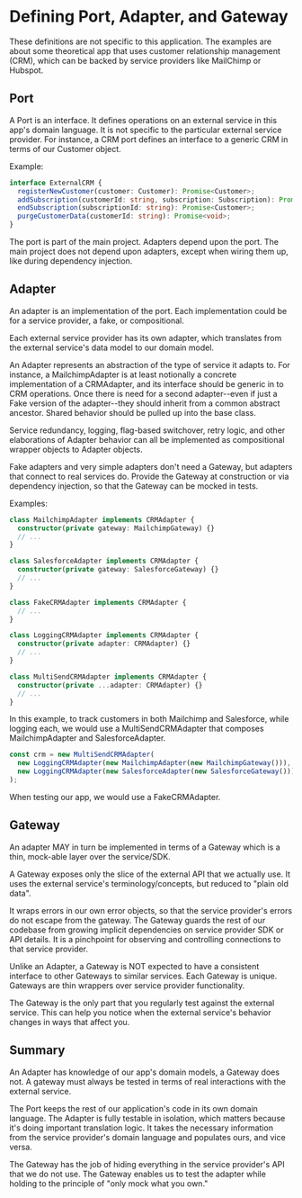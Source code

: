 # Defining Port, Adapter, and Gateway

These definitions are not specific to this application. The examples are about some theoretical app that uses customer relationship management (CRM), which can be backed by service providers like MailChimp or Hubspot.

## Port

A Port is an interface. It defines operations on an external service in this app's domain language. It is not specific to the particular external service provider. For instance, a CRM port defines an interface to a generic CRM in terms of our Customer object.

Example:

```typescript
interface ExternalCRM {
  registerNewCustomer(customer: Customer): Promise<Customer>;
  addSubscription(customerId: string, subscription: Subscription): Promise<Customer>;
  endSubscription(subscriptionId: string): Promise<Customer>;
  purgeCustomerData(customerId: string): Promise<void>;
}
```

The port is part of the main project. Adapters depend upon the port.
The main project does not depend upon adapters, except when wiring them up, like during dependency injection.

## Adapter

An adapter is an implementation of the port. Each implementation could be for a service provider, a fake, or compositional.

Each external service provider has its own adapter, which translates from the external service's data model to our domain model.

An Adapter represents an abstraction of the type of service it adapts to. For instance, a MailchimpAdapter is at least notionally a concrete implementation of a CRMAdapter, and its interface should be generic in to CRM operations. Once there is need for a second adapter--even if just a Fake version of the adapter--they should inherit from a common abstract ancestor. Shared behavior should be pulled up into the base class.

Service redundancy, logging, flag-based switchover, retry logic, and other elaborations of Adapter behavior can all be implemented as compositional wrapper objects to Adapter objects.

Fake adapters and very simple adapters don't need a Gateway, but adapters that connect to real services do. Provide the Gateway at construction or via dependency injection, so that the Gateway can be mocked in tests.

Examples:

```typescript
class MailchimpAdapter implements CRMAdapter {
  constructor(private gateway: MailchimpGateway) {}
  // ...
}

class SalesforceAdapter implements CRMAdapter {
  constructor(private gateway: SalesforceGateway) {}
  // ...
}

class FakeCRMAdapter implements CRMAdapter {
  // ...
}

class LoggingCRMAdapter implements CRMAdapter {
  constructor(private adapter: CRMAdapter) {}
  // ...
}

class MultiSendCRMAdapter implements CRMAdapter {
  constructor(private ...adapter: CRMAdapter) {}
  // ...
}
```

In this example, to track customers in both Mailchimp and Salesforce, while logging each, we would use a MultiSendCRMAdapter that composes MailchimpAdapter and SalesforceAdapter.

```typescript
const crm = new MultiSendCRMAdapter(
  new LoggingCRMAdapter(new MailchimpAdapter(new MailchimpGateway())),
  new LoggingCRMAdapter(new SalesforceAdapter(new SalesforceGateway()))
);
```

When testing our app, we would use a FakeCRMAdapter.

## Gateway

An adapter MAY in turn be implemented in terms of a Gateway which is a thin, mock-able layer over the service/SDK.

A Gateway exposes only the slice of the external API that we actually use. It uses the external service's terminology/concepts, but reduced to "plain old data".

It wraps errors in our own error objects, so that the service provider's errors do not escape from the gateway. The Gateway guards the rest of our codebase from growing implicit dependencies on service provider SDK or API details. It is a pinchpoint for observing and controlling connections to that service provider.

Unlike an Adapter, a Gateway is NOT expected to have a consistent interface to other Gateways to similar services. Each Gateway is unique. Gateways are thin wrappers over service provider functionality.

The Gateway is the only part that you regularly test against the external service. This can help you notice when the external service's behavior changes in ways that affect you.

## Summary

An Adapter has knowledge of our app's domain models, a Gateway does not.
A gateway must always be tested in terms of real interactions with the external service.

The Port keeps the rest of our application's code in its own domain language. The Adapter is fully testable in isolation, which matters because it's doing important translation logic. It takes the necessary information from the service provider's domain language and populates ours, and vice versa.

The Gateway has the job of hiding everything in the service provider's API that we do not use. The Gateway enables us to test the adapter while holding to the principle of "only mock what you own."

```

```
